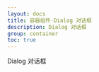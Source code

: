 ```yaml
---
layout: docs
title: 容器组件-Dialog 对话框
description: Dialog 对话框
group: container
toc: true
---
```


Dialog 对话框
